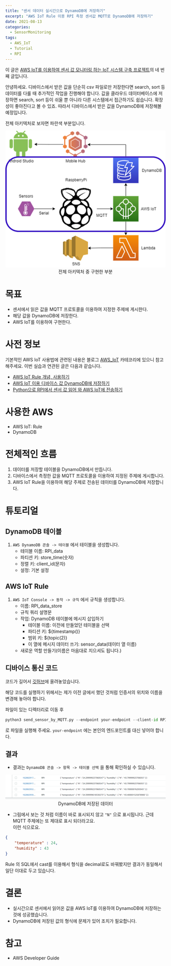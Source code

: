 ```yaml
---
title: "센서 데이터 실시간으로 DynamoDB에 저장하기" 
excerpt: "AWS IoT Rule 이용 RPI 측정 센서값 MQTT로 DynamoDB에 저장하기"
date: 2021-08-13
categories: 
  - SensorMonitoring
tags:
  - AWS_IoT
  - Tutorial
  - RPI
---
```


이 글은 [AWS IoT를 이용하여 센서 값 모니터링 하는 IoT 시스템 구축 프로젝트](https://dongwon18.github.io/categories/#sensormonitoring)의 네 번째 글입니다.

안녕하세요. 디바이스에서 받은 값을 단순히 csv 파일로만 저장한다면 search, sort 등 데이터를 다룰 때 추가적인 작업을 진행해야 합니다. 값을 클라우드 데이터베이스에 저장하면 search, sort 등이 쉬울 뿐 아니라 다른 시스템에서 접근하기도 쉽습니다. 확장성이 좋아진다고 볼 수 있죠. 따라서 디바이스에서 받은 값을 DynamoDB에 저장해볼 예정입니다.

전체 아키텍처로 보자면 파란색 부분입니다. 

<p align = "center">
  <img src= "/assets/images/프로젝트4.png" alt = "total architecture">
  전체 아키텍처 중 구현한 부분
</p>

# 목표

- 센서에서 읽은 값을 MQTT 프로토콜을 이용하여 지정한 주제에 게시한다.
- 해당 값을 DynamoDB에 저장한다.
- AWS IoT를 이용하여 구현한다.

# 사전 정보

기본적인 AWS IoT 사용법에 관련된 내용은 블로그 [AWS_IoT](https://dongwon18.github.io/categories/#aws_iot) 카테코리에 있으니 참고해주세요. 이번 실습과 연관된 글은 다음과 같습니다.

- [AWS IoT Rule 개념, 사용하기](https://dongwon18.github.io/aws_iot/AWS-IoT-Rule-tutorial/)
- [AWS IoT 이용 디바이스 값 DynamoDB에 저장하기](https://dongwon18.github.io/aws_iot/Store-to-DynamoDB-in-AWS-IoT/)
- [Python으로 RPI에서 센서 값 읽어 와 AWS IoT에 전송하기](https://dongwon18.github.io/sensormonitoring/send-sensor-value-from-RPI-to-AWS/)

# 사용한 AWS

- AWS IoT: Rule
- DynamoDB

# 전체적인 흐름

1. 데이터를 저장할 테이블을 DynamoDB에서 만듭니다.
2. 디바이스에서 측정한 값을 MQTT 프로토콜을 이용하여 지정된 주제에 게시합니다.
3. AWS IoT Rule을 이용하여 해당 주제로 전송된 데이터를 DynamoDB에 저장합니다.

# 튜토리얼

## DynamoDB 테이블

1. `AWS DynamoDB 콘솔 -> 테이블` 에서 테이블을 생성합니다.  
    - 테이블 이름: RPI_data
    - 파티션 키: store_time(숫자)
    - 정렬 키: client_id(문자)
    - 설정: 기본 설정

## AWS IoT Rule

1. `AWS IoT Console -> 동작 -> 규칙` 에서 규칙을 생성합니다.
    - 이름: RPI_data_store
    - 규칙 쿼리 설명문
    - 작업: DynamoDB 테이블에 메시지 삽입하기
        - 테이블 이름: 이전에 만들었던 테이블을 선택
        - 파티션 키: ${timestamp()}
        - 범위 키: ${topic(2)}
        - 이 열에 메시지 데이터 쓰기: sensor_data(데이터 열 이름)
    - 새로운 역할 만들기(이름은 마음대로 지으셔도 됩니다.)

## 디바이스 통신 코드

코드가 길어서 [깃허브](https://github.com/dongwon18/AWS_IoT_SensorMonitoring/blob/main/send_sensor_by_MQTT.py)에 올려놓았습니다.

해당 코드를 실행하기 위헤서는 제가 이전 글에서 했던 것처럼 인증서의 위치와 이름을 변경해 놓아야 합니다.

파일이 있는 디렉터리로 이동 후

```python
python3 send_sensor_by_MQTT.py --endpoint your-endpoint --client-id RPI --topic device/RPI/data
```

로 파일을 실행해 주세요. `your-endpoint` 에는 본인의 엔드포인트를 대신 넣어야 합니다.

## 결과

- 결과는 `DynamoDB 콘솔 -> 항목 -> 테이블 선택` 을 통해 확인하실 수 있습니다.

<p align = "center">
  <img src= "/assets/images/store_value4.PNG" alt = "stored value in DynamoDB"> <br/>
  DynamoDB에 저장된 데이터
</p>


- 그림에서 보는 것 처럼 이름이 바로 표시되지 않고  `"N"` 으로 표시됩니다. 근데 MQTT 주제에는 또 제대로 표시 되더라고요.  
이런 식으로요.

```json
{
	"temperature" : 24,
	"humidity" : 43
} 
```

Rule 의 SQL에서 cast를 이용해서 형식을 decimal로도 바꿔봤지만 결과가 동일해서 일단 이대로 두고 있습니다. 

# 결론

- 실시간으로 센서에서 읽어온 값을 AWS IoT를 이용하여 DynamoDB에 저장하는 것에 성공했습니다.
- DynamoDB에 저장된 값의 형식에 문제가 있어 조치가 필요합니다.

# 참고

- AWS Developer Guide

